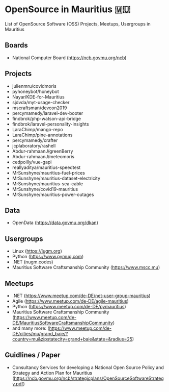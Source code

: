 # OpenSource in Mauritius 🇲🇺
List of OpenSource Software (OSS) Projects, Meetups, Usergroups in Mauritius 

## Boards
- National Computer Board (https://ncb.govmu.org/ncb)

## Projects
- julienmru/covidmoris
- pyhoneybot/honeybot
- Nayar/KDE-for-Mauritius
- sjdvda/myt-usage-checker
- mscraftsman/devcon2019
- percymamedy/laravel-dev-booter
- findbrok/php-watson-api-bridge
- findbrok/laravel-personality-insights
- LaraChimp/mango-repo
- LaraChimp/pine-annotations
- percymamedy/crafter
- jcplaboratory/rashell
- Abdur-rahmaanJ/greenBerry
- Abdur-rahmaanJ/meteomoris
- cedpoilly/vue-gapi
- reallyaditya/mauritius-speedtest
- MrSunshyne/mauritius-fuel-prices
- MrSunshyne/mauritius-dataset-electricity
- MrSunshyne/mauritius-sea-cable
- MrSunshyne/covid19-mauritius
- MrSunshyne/mauritius-power-outages

## Data
- OpenData (https://data.govmu.org/dkan)

## Usergroups
- Linux (https://lugm.org)
- Python (https://www.pymug.com)
- .NET (nugm.codes)
- Mauritius Software Craftsmanship Community (https://www.mscc.mu)

## Meetups
- .NET (https://www.meetup.com/de-DE/net-user-group-mauritius)
- Agile (https://www.meetup.com/de-DE/agile-mauritius)
- Python (https://www.meetup.com/de-DE/pymauritius)
- Mauritius Software Craftsmanship Community (https://www.meetup.com/de-DE/MauritiusSoftwareCraftsmanshipCommunity)
- and many more: (https://www.meetup.com/de-DE/cities/mu/grand_baie/?country=mu&zipstatecity=grand+baie&state=&radius=25)

## Guidlines / Paper
- Consultancy Services for developing a National Open Source Policy and Strategy and Action Plan for Mauritius (https://ncb.govmu.org/ncb/strategicplans/OpenSourceSoftwareStrategy.pdf)
